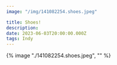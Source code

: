 ```yaml
---
image: "/img/141082254.shoes.jpeg"

title: Shoes!
description: 
date: 2023-06-03T20:00:00.000Z
tags: Indy
---
```

{% image "./141082254.shoes.jpeg", "" %}